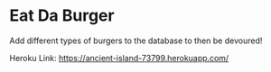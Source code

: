 # Eat Da Burger

Add different types of burgers to the database to then be devoured!

Heroku Link: https://ancient-island-73799.herokuapp.com/
